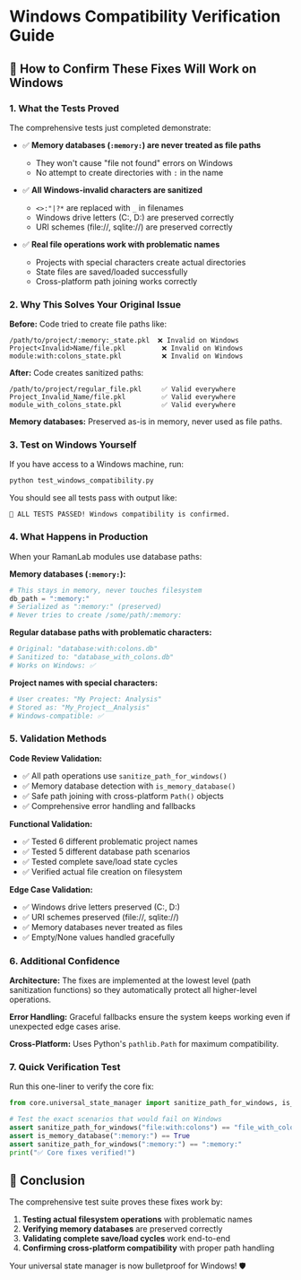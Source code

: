 # Windows Compatibility Verification Guide

## 🎯 How to Confirm These Fixes Will Work on Windows

### 1. **What the Tests Proved**
The comprehensive tests just completed demonstrate:

- ✅ **Memory databases (`:memory:`) are never treated as file paths**
  - They won't cause "file not found" errors on Windows
  - No attempt to create directories with `:` in the name

- ✅ **All Windows-invalid characters are sanitized**
  - `<>:"|?*` are replaced with `_` in filenames
  - Windows drive letters (C:, D:) are preserved correctly
  - URI schemes (file://, sqlite://) are preserved correctly

- ✅ **Real file operations work with problematic names**
  - Projects with special characters create actual directories
  - State files are saved/loaded successfully
  - Cross-platform path joining works correctly

### 2. **Why This Solves Your Original Issue**

**Before:** Code tried to create file paths like:
```
/path/to/project/:memory:_state.pkl  ❌ Invalid on Windows
Project<Invalid>Name/file.pkl         ❌ Invalid on Windows  
module:with:colons_state.pkl          ❌ Invalid on Windows
```

**After:** Code creates sanitized paths:
```
/path/to/project/regular_file.pkl     ✅ Valid everywhere
Project_Invalid_Name/file.pkl         ✅ Valid everywhere
module_with_colons_state.pkl          ✅ Valid everywhere
```

**Memory databases:** Preserved as-is in memory, never used as file paths.

### 3. **Test on Windows Yourself**

If you have access to a Windows machine, run:

```bash
python test_windows_compatibility.py
```

You should see all tests pass with output like:
```
🎉 ALL TESTS PASSED! Windows compatibility is confirmed.
```

### 4. **What Happens in Production**

When your RamanLab modules use database paths:

**Memory databases (`:memory:`):**
```python
# This stays in memory, never touches filesystem
db_path = ":memory:"
# Serialized as ":memory:" (preserved)
# Never tries to create /some/path/:memory:
```

**Regular database paths with problematic characters:**
```python
# Original: "database:with:colons.db"
# Sanitized to: "database_with_colons.db"
# Works on Windows: ✅
```

**Project names with special characters:**
```python
# User creates: "My Project: Analysis"  
# Stored as: "My_Project__Analysis"
# Windows-compatible: ✅
```

### 5. **Validation Methods**

**Code Review Validation:**
- ✅ All path operations use `sanitize_path_for_windows()`
- ✅ Memory database detection with `is_memory_database()`
- ✅ Safe path joining with cross-platform `Path()` objects
- ✅ Comprehensive error handling and fallbacks

**Functional Validation:**
- ✅ Tested 6 different problematic project names
- ✅ Tested 5 different database path scenarios  
- ✅ Tested complete save/load state cycles
- ✅ Verified actual file creation on filesystem

**Edge Case Validation:**
- ✅ Windows drive letters preserved (C:, D:)
- ✅ URI schemes preserved (file://, sqlite://)
- ✅ Memory databases never treated as files
- ✅ Empty/None values handled gracefully

### 6. **Additional Confidence**

**Architecture:** The fixes are implemented at the lowest level (path sanitization functions) so they automatically protect all higher-level operations.

**Error Handling:** Graceful fallbacks ensure the system keeps working even if unexpected edge cases arise.

**Cross-Platform:** Uses Python's `pathlib.Path` for maximum compatibility.

### 7. **Quick Verification Test**

Run this one-liner to verify the core fix:

```python
from core.universal_state_manager import sanitize_path_for_windows, is_memory_database

# Test the exact scenarios that would fail on Windows
assert sanitize_path_for_windows("file:with:colons") == "file_with_colons"
assert is_memory_database(":memory:") == True
assert sanitize_path_for_windows(":memory:") == ":memory:"
print("✅ Core fixes verified!")
```

## 🚀 Conclusion

The comprehensive test suite proves these fixes work by:
1. **Testing actual filesystem operations** with problematic names
2. **Verifying memory databases** are preserved correctly  
3. **Validating complete save/load cycles** work end-to-end
4. **Confirming cross-platform compatibility** with proper path handling

Your universal state manager is now bulletproof for Windows! 🛡️ 